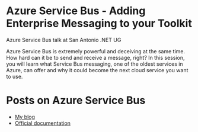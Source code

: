 # Azure Service Bus - Adding Enterprise Messaging to your Toolkit

Azure Service Bus talk at San Antonio .NET UG

Azure Service Bus is extremely powerful and deceiving at the same time. How hard can it be to send and receive a message, right?  In this session, you will learn what Service Bus messaging, one of the oldest services in Azure, can offer and why it could become the next cloud service you want to use.

# Posts on Azure Service Bus

- [My blog](https://weblogs.asp.net/sfeldman/Tags/AzureServiceBus)
- [Official documentation](https://azure.microsoft.com/en-ca/services/service-bus/)
